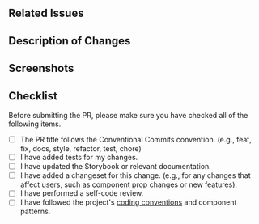 <!-- Please follow the Conventional Commits specification for the PR title. (e.g., feat(component): Add Button component)

All sections in this template are optional.
Feel free to remove sections that are not relevant to your pull request.
-->

## Related Issues

<!-- Please add any related issue numbers or links. -->
<!-- e.g., Fixes #123 -->
<!-- e.g., Notion: Design System Meeting Notes -->

## Description of Changes

<!-- Please provide a brief summary of the changes in this PR. -->
<!-- e.g., Added new Avatar component -->
<!-- e.g., Updated Color tokens to support dark mode -->
<!-- e.g., Fixed styles for the disabled state in the Input component -->

## Screenshots

<!-- If there are any UI changes, please attach screenshots. -->
<!-- For modifications, include "Before" and "After" comparisons. -->
<!-- For new features, show the new functionality. -->

## Checklist

Before submitting the PR, please make sure you have checked all of the following items.

- [ ] The PR title follows the Conventional Commits convention. (e.g., feat, fix, docs, style, refactor, test, chore)
- [ ] I have added tests for my changes.
- [ ] I have updated the Storybook or relevant documentation.
- [ ] I have added a changeset for this change. (e.g., for any changes that affect users, such as component prop changes or new features).
- [ ] I have performed a self-code review.
- [ ] I have followed the project's [coding conventions](https://github.com/goorm-dev/vapor-ui/blob/main/.gemini/styleguide.md) and component patterns.
